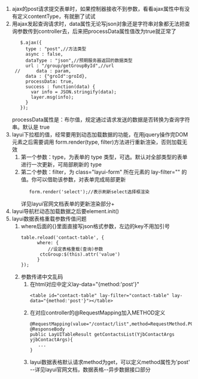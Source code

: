 1. ajax的post请求提交表单时，如果控制器接收不到参数，看看ajax属性中有没有定义contentType，有就删了试试
2. 用ajax发起查询请求时，data属性无论写json对象还是字符串对象都无法把查询参数传到controller去，后来把processData属性值改为true就正常了
   ```
      $.ajax({
        type : "post",//方法类型
        async : false,
        dataType : "json",//预期服务器返回的数据类型
        url : "/group/getGroupById",//url
    //		data : param,
        data : {"groId":groId},
        processData: true,
        success : function(data) {
          var info = JSON.stringify(data);
          layer.msg(info);
        }
      });
   ```
   processData属性是：布尔值，规定通过请求发送的数据是否转换为查询字符串。默认是 true
3. layui下拉框的值，经常要用到动态加载数据的功能，在用jquery操作完DOM元素之后需要调用 form.render(type, filter)方法进行重新渲染，否则加载无效
   1. 第一个参数：type，为表单的 type 类型，可选。默认对全部类型的表单进行一次更新，可局部刷新的 type 
   2. 第二个参数：filter，为 class="layui-form" 所在元素的 lay-filter="" 的值。你可以借助该参数，对表单完成局部更新
      ```
         form.render('select');//表示刷新select选择框渲染
      ```
      详见layui官网文档表单的更新渲染部分+
4. layui导航栏动态加载数据之后要element.init()
5. layui数据表格重载参数传值问题
   1. where后面的{}里面直接写json格式参数，左边的key不用加引号
      ```
      table.reload('contact-table', {
            where: {
                //设定表格重载(查询)参数
             ctcGroup:$(this).attr('value')
            }
      });
      ```
   2. 参数传递中文乱码
      1. 在html对应<table>中定义lay-data="{method:'post'}"
         ```
         <table id="contact-table" lay-filter="contact-table" lay-data="{method:'post'}"></table>
         ```
      2. 在对应controller的@RequestMapping加入METHOD定义
         ```
         @RequestMapping(value="/contact/list",method=RequestMethod.POST)
         @ResponseBody
         public LayUITableResult getContactsList(YjbContactArgs yjbContactArgs){
            ...
         }
         ```
6. layui数据表格默认请求method为get，可以定义method属性为'post'   
   --详见layui官网文档，数据表格--异步数据接口部分
